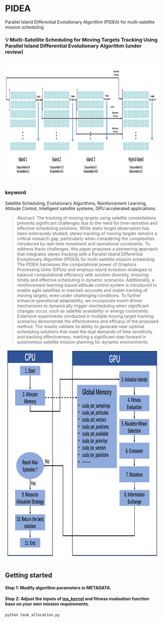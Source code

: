 # PIDEA
Parallel Island Differential Evolutionary Algorithm (PIDEA) for multi-satellite mission scheduling


### :bulb: Multi-Satellite Scheduling for Moving Targets Tracking Using Parallel Island Differential Evolutionary Algorithm (under review)

<p align="center">
<img src="PIDEA.png" width="1500px" height="400px" />
</p>

### keyword
Satellite Scheduling, Evolutionary Algorithms, Reinforcement Learning, Attitude Control, Intelligent satellite systems, GPU accelerated applications.


> Abstract: The tracking of moving targets using satellite constellations presents significant challenges due to the need for time-sensitive and effective scheduling solutions.
While static target observation has been extensively studied, stereo tracking of moving targets remains a critical research gap, particularly when considering the complexities introduced by real-time movement and operational constraints.
To address these challenges, this paper proposes a pioneering approach that integrates stereo tracking with a Parallel Island Differential Evolutionary Algorithm (PIDEA) for multi-satellite mission scheduling. The PIDEA harnesses the computational power of Graphics Processing Units (GPUs) and employs island evolution strategies to balance computational efficiency with solution diversity, ensuring timely and effective scheduling in dynamic scenarios.
Additionally, a reinforcement learning-based attitude control system is introduced to enable agile satellites to maintain accurate and stable tracking of moving targets, even under challenging conditions.
To further enhance operational adaptability, we incorporate event-driven mechanisms to dynamically trigger rescheduling when significant changes occur, such as satellite availability or energy constraints.
Extensive experiments conducted in multiple moving target tracking scenarios demonstrate the effectiveness and efficacy of the proposed method. 
The results validate its ability to generate near-optimal scheduling solutions that meet the dual demands of time sensitivity and tracking effectiveness, marking a significant step forward in autonomous satellite mission planning for dynamic environments.


<p align="center">
<img src="flowchart.png" width="1100px" height="700px" />
</p>

## Getting started
#### <a id="Step1">Step 1</a>: Modify algorithm parameters in METADATA.
#### <a id="Step2">Step 2</a>: Adjust the inputs of [iea_kernel](task_allocation.py)  and fitness evaluation function base on your own mission requirements.
```.bash
python task_allocation.py

